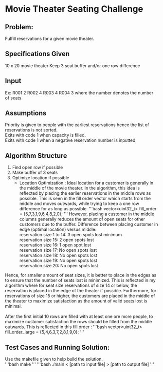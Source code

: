 # Movie Theater Seating Challenge

## Problem:
Fulfill reservations for a given movie theater.

## Specifications Given
10 x 20 movie theater
Keep 3 seat buffer and/or one row difference
## Input
Ex: R001 2
    R002 4
    R003 4
    R004 3
where the number denotes the number of seats

## Assumptions
Priority is given to people with the earliest reservations hence the list of reservations is not sorted. <br />
Exits with code 1 when capacity is filled. <br />
Exits with code 1 when a negative reservation number is inputted <br />


## Algorithm Structure
1) Find open row if possible
2) Make buffer of 3 seats
3) Optimize location if possible
    - Location Optimization : Ideal location for a customer is generally in the middle of the movie theater. In the algorithm, this idea is reflected by placing the earlier reservations in the middle rows as possible. This is seen in the fill order vector which starts from the middle and moves outwards, while trying to keep a one row difference for as long as possible.
        '''bash
        vector<uint32_t> fill_order = {5,7,3,1,9,6,4,8,2,0};
        '''
However, placing a customer in the middle columns generally reduces the amount of open seats for other customers due to the buffer.
Difference between placing customer in edge (optimal location) versus middle: <br />
reservation size 1 to 14: 3 open spots lost minimum <br />
reservation size 15: 2 open spots lost <br />
reservation size 16: 1 open spot lost <br />
reservation size 17: No open spots lost <br />
reservation size 18: No open spots lost <br />
reservation size 19: No open spots lost <br />
reservation size 20: No open spots lost <br />

Hence, for smaller amount of seat sizes, it is better to place in the edges as to ensure that the number of seats lost is minimized. This is reflected in my algorithm where for seat size reservations of size 14 or below, the reservation is placed in the edge of the theater if possible. Furthermore, for reservations of size 15 or higher, the customers are placed in the middle of the theater to maximize satisfaction as the amount of valid seats lost is minimal. <br />
<br />
After the first initial 10 rows are filled with at least one ore more people, to maximize customer satisfaction the rows should be filled from the middle outwards. This is reflected in this fill order :
'''bash
vector<uint32_t> fill_order_large = {5,4,6,3,7,2,8,1,9,0};
'''

## Test Cases and Running Solution:
Use the makefile given to help build the solution. <br />
'''bash
make
'''
'''bash
./main < [path to input file] > [path to output file]
'''






